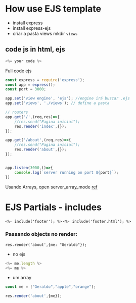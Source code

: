 # How use EJS template
- install express
- install express-ejs
- criar a pasta views mkdir `views`


## code js in html, ejs
```js
<%= your code %>
```

Full code ejs

```js
const express = require('express');
const app = express();
const port = 3000;

app.set('view engine', 'ejs'); //engine irá buscar .ejs 
app.set('views', './views'); // define a pasta

// routers
app.get('/',(req,res)=>{
    //res.send("Pagina inicial");
    res.render('index',{});
});

app.get('/about',(req,res)=>{
    //res.send("Pagina inicial");
    res.render('about',{});
});


app.listen(3000,()=>{
    console.log(`server running on port ${port}`);
})
```

Usando Arrays, open server_array_mode
[ref](https://www.treinaweb.com.br/blog/utilizando-template-engine-ejs-com-node-js)

# EJS Partials - includes
`<%- include('footer'); %>`
`<%- include('footer.html'); %>`

### Passando objects no render:

`res.render('about',{me: "Geraldo"});`

- no ejs

```js
<%= me.length %>
<%= me %>

```

- um array

```js
const me = ["Geraldo","apple","orange"];

res.render('about',{me});
```